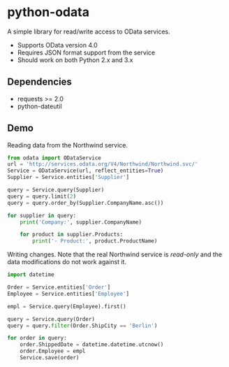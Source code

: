 # python-odata

A simple library for read/write access to OData services.

- Supports OData version 4.0
- Requires JSON format support from the service
- Should work on both Python 2.x and 3.x

## Dependencies

- requests >= 2.0
- python-dateutil

## Demo

Reading data from the Northwind service.

```python
from odata import ODataService
url = 'http://services.odata.org/V4/Northwind/Northwind.svc/'
Service = ODataService(url, reflect_entities=True)
Supplier = Service.entities['Supplier']

query = Service.query(Supplier)
query = query.limit(2)
query = query.order_by(Supplier.CompanyName.asc())

for supplier in query:
    print('Company:', supplier.CompanyName)

    for product in supplier.Products:
        print('- Product:', product.ProductName)
```

Writing changes. Note that the real Northwind service is _read-only_
and the data modifications do not work against it.

```python
import datetime

Order = Service.entities['Order']
Employee = Service.entities['Employee']

empl = Service.query(Employee).first()

query = Service.query(Order)
query = query.filter(Order.ShipCity == 'Berlin')

for order in query:
    order.ShippedDate = datetime.datetime.utcnow() 
    order.Employee = empl
    Service.save(order)
```
